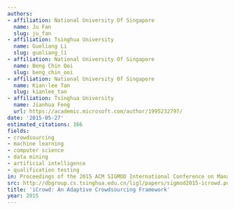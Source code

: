 ```yaml
---
authors:
- affiliation: National University Of Singapore
  name: Ju Fan
  slug: ju_fan
- affiliation: Tsinghua University
  name: Guoliang Li
  slug: guoliang_li
- affiliation: National University Of Singapore
  name: Beng Chin Ooi
  slug: beng_chin_ooi
- affiliation: National University Of Singapore
  name: Kian-lee Tan
  slug: kianlee_tan
- affiliation: Tsinghua University
  name: Jianhua Feng
  url: https://academic.microsoft.com/author/1995232797/
date: '2015-05-27'
estimated_citations: 166
fields:
- crowdsourcing
- machine learning
- computer science
- data mining
- artificial intelligence
- qualification testing
in: Proceedings of the 2015 ACM SIGMOD International Conference on Management of Data
src: http://dbgroup.cs.tsinghua.edu.cn/ligl/papers/sigmod2015-icrowd.pdf
title: 'iCrowd: An Adaptive Crowdsourcing Framework'
year: 2015
---
```

